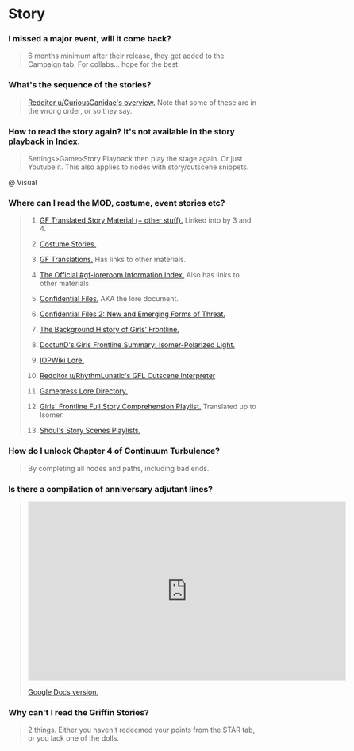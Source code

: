# Story

### I missed a major event, will it come back?

> 6 months minimum after their release, they get added to the Campaign tab. For collabs... hope for the best.

### What's the sequence of the stories?

> [Redditor u/CuriousCanidae's overview.](https://drive.google.com/file/d/1Gm5kl_ep0MY29WPxBd-CqQrtAmDtzxSO/view) Note that some of these are in the wrong order, or so they say.

### How to read the story again? It's not available in the story playback in Index.

> Settings>Game>Story Playback then play the stage again. Or just Youtube it. This also applies to nodes with story/cutscene snippets.

@ Visual

### Where can I read the MOD, costume, event stories etc?

> 01. [GF Translated Story Material (+ other stuff).](https://drive.google.com/drive/folders/14sNze_lnv5EwL1bl_g3IOVQIo6GGYUJp) Linked into by 3 and 4.
>
> 02. [Costume Stories.](https://drive.google.com/drive/folders/13AiWn_jgIxWUTK2T7EVjFV8Rkk6jptEs)
>
> 03. [GF Translations.](https://drive.google.com/drive/folders/14bAuWaGbagJwucmlit3EkXFqMRV9NHZO) Has links to other materials.
>
> 04. [The Official #gf-loreroom Information Index.](https://docs.google.com/spreadsheets/d/1LYV05D7kGTKp_FS7cJrNrJlVxeRAnFVnr6vCTo5F-YM) Also has links to other materials.
>
> 05. [Confidential Files.](https://docs.google.com/document/d/1JyJ-o9gHCeCdN2h8PhhRdFczejLs6Wve8dziQZUSEGk) AKA the lore document.
>
> 06. [Confidential Files 2: New and Emerging Forms of Threat.](https://drive.google.com/drive/folders/17_9Tu-90ZWrvlHPzgWbVwSQebJ4nHiR7)
>
> 07. [The Background History of Girls’ Frontline.](https://twitter.com/YZsFerrari/status/1379877420732448777)
>
> 08. [DoctuhD's Girls Frontline Summary: Isomer-Polarized Light.](https://docs.google.com/document/d/1yn0sjoktIb2f-KC6bxn3R0qpCUChBPpIQuERcLmBHbg)
>
> 09. [IOPWiki Lore.](https://iopwiki.com/wiki/Lore)
>
> 10. [Redditor u/RhythmLunatic's GFL Cutscene Interpreter](https://gfl.amaryllisworks.pw/)
>
> 11. [Gamepress Lore Directory.](https://gamepress.gg/girlsfrontline/lore-directory)
>
> 12. [Girls' Frontline Full Story Comprehension Playlist.](https://youtube.com/playlist?list=PL9y52Flm1yM-tJJoom2zfrWTpaO1mTw8M) Translated up to Isomer.
>
> 13. [Shoul's Story Scenes Playlists.](https://www.youtube.com/channel/UC_JmwXOfYqOKpGGtc5gcVmw)

### How do I unlock Chapter 4 of Continuum Turbulence?

> By completing all nodes and paths, including bad ends.

### Is there a compilation of anniversary adjutant lines?

> <iframe src="https://www.youtube.com/embed/videoseries?list=PL4Z0akElhimzHHiVMCozfUn1B6tYKjwPR" width="640" height="360" frameborder="0">Playlist by redditor u/paperrabbit.</iframe>
>
> [Google Docs version.](https://docs.google.com/document/d/1W5JzUGaC_fL5itce05WnkHcu7wX_sEn2vQlbgQNeKAk/)

### Why can't I read the Griffin Stories?

> 2 things. Either you haven't redeemed your points from the STAR tab, or you lack one of the dolls.
